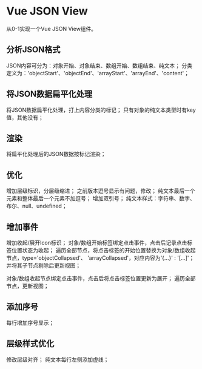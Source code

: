# Vue JSON View

从0-1实现一个Vue JSON View组件。

## 分析JSON格式

JSON内容可分为：对象开始、对象结束、数组开始、数组结束、纯文本；
分类定义为：'objectStart'、'objectEnd'、'arrayStart'、'arrayEnd'、'content'；

## 将JSON数据扁平化处理

将JSON数据扁平化处理，打上内容分类的标记；
只有对象的纯文本类型时有key值，其他没有；

## 渲染

将扁平化处理后的JSON数据按标记渲染；

## 优化

增加层级标识，分层级缩进；
之前版本逗号显示有问题，修改；
纯文本最后一个元素和整体最后一个元素不加逗号；
增加双引号；
纯文本样式：字符串、数字、布尔、null、undefined；

## 增加事件

增加收起/展开Icon标识；
对象/数组开始标签绑定点击事件，点击后记录点击标签位置状态为收起；
遍历全部节点，将点击标签的开始位置替换为对象/数组收起节点，type='objectCollapsed'、 'arrayCollapsed'，对应内容为'{...}' : '[...]'；
并将其子节点剔除后更新视图；

对象/数组收起节点绑定点击事件，点击后将点击标签位置更新为展开；
遍历全部节点，更新视图；

## 添加序号

每行增加序号显示；



## 层级样式优化

修改层级对齐；
纯文本每行左侧添加虚线；


